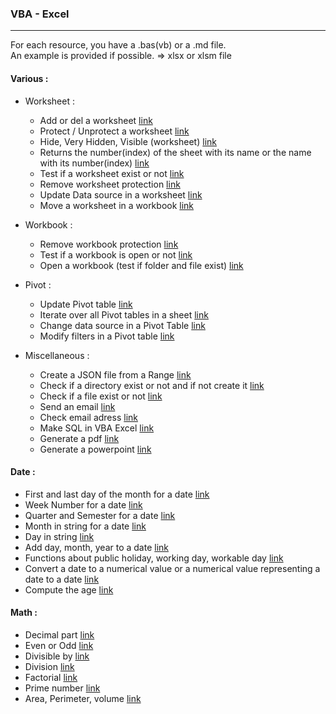 
### VBA - Excel
---

For each resource, you have a .bas(vb) or a .md file.  
An example is provided if possible. => xlsx or xlsm file  

#### Various :

- Worksheet :

  - Add or del a worksheet [link](https://github.com/NicoDupont/Resources/blob/master/VBA-Excel/Various/add_or_del_worksheet.bas)
  - Protect / Unprotect a worksheet [link](https://github.com/NicoDupont/Resources/blob/master/VBA-Excel/Various/protect_worksheet.bas)
  - Hide, Very Hidden, Visible (worksheet) [link](https://github.com/NicoDupont/Resources/blob/master/VBA-Excel/Various/hide_visible_worksheet.bas)
  - Returns the number(index) of the sheet with its name or the name with its number(index) [link](https://github.com/NicoDupont/Resources/blob/master/VBA-Excel/Various/sheet_index_name.bas)
  - Test if a worksheet exist or not [link](https://github.com/NicoDupont/Resources/blob/master/VBA-Excel/Various/worksheet_exist.bas)
  - Remove worksheet protection [link](https://github.com/NicoDupont/Resources/blob/master/VBA-Excel/Various/remove_sheet_protection.bas)
  - Update Data source in a worksheet [link](https://github.com/NicoDupont/Resources/blob/master/VBA-Excel/Various/update_data.bas)
  - Move a worksheet in a workbook [link](https://github.com/NicoDupont/Resources/blob/master/VBA-Excel/Various/move_worksheet.bas)

- Workbook :

  - Remove workbook protection [link](https://github.com/NicoDupont/Resources/blob/master/VBA-Excel/Various/remove_workbook_protection.bas)
  - Test if a workbook is open or not [link](https://github.com/NicoDupont/Resources/blob/master/VBA-Excel/Various/workbook_is_open.bas)
  - Open a workbook (test if folder and file exist) [link](https://github.com/NicoDupont/Resources/blob/master/VBA-Excel/Various/open_workbook.bas)

- Pivot :

  - Update Pivot table [link](https://github.com/NicoDupont/Resources/blob/master/VBA-Excel/Various/update_pivot.bas)
  - Iterate over all Pivot tables in a sheet [link](https://github.com/NicoDupont/Resources/blob/master/VBA-Excel/Various/iterate_over_pivot.bas)
  - Change data source in a Pivot Table [link](https://github.com/NicoDupont/Resources/blob/master/VBA-Excel/Various/change_data_source.bas)
  - Modify filters in a Pivot table [link](https://github.com/NicoDupont/Resources/blob/master/VBA-Excel/Various/modify_filter_pivot.bas)

- Miscellaneous :
  - Create a JSON file from a Range [link](https://github.com/NicoDupont/Resources/blob/master/VBA-Excel/Various/create_a_json_file.bas)
  - Check if a directory exist or not and if not create it [link](https://github.com/NicoDupont/Resources/blob/master/VBA-Excel/Various/check_directory.bas)
  - Check if a file exist or not [link](https://github.com/NicoDupont/Resources/blob/master/VBA-Excel/Various/check_file.bas)
  - Send an email [link](https://github.com/NicoDupont/Resources/blob/master/VBA-Excel/Various/send_email.bas)
  - Check email adress [link](https://github.com/NicoDupont/Resources/blob/master/VBA-Excel/Various/check_email.bas)
  - Make SQL in VBA Excel [link](https://github.com/NicoDupont/Resources/blob/master/VBA-Excel/Various/sql_example.bas)
  - Generate a pdf [link](https://github.com/NicoDupont/Resources/blob/master/VBA-Excel/Various/make_pdf.bas)
  - Generate a powerpoint [link](https://github.com/NicoDupont/Resources/blob/master/VBA-Excel/Various/make_powerpoint.bas)

#### Date :

- First and last day of the month for a date [link](https://github.com/NicoDupont/Resources/blob/master/VBA-Excel/Date/first_and_last_day_of_the_month.bas)
- Week Number for a date [link](https://github.com/NicoDupont/Resources/blob/master/VBA-Excel/Date/week_number.bas)
- Quarter and Semester for a date [link](https://github.com/NicoDupont/Resources/blob/master/VBA-Excel/Date/quarter_and_semester.bas)
- Month in string for a date [link](https://github.com/NicoDupont/Resources/blob/master/VBA-Excel/Date/month.bas)
- Day in string [link](https://github.com/NicoDupont/Resources/blob/master/VBA-Excel/Date/day.bas)
- Add day, month, year to a date [link](https://github.com/NicoDupont/Resources/blob/master/VBA-Excel/Date/add_day_month_year.bas)
- Functions about public holiday, working day, workable day [link](https://github.com/NicoDupont/Resources/blob/master/VBA-Excel/Date/public_holiday_working_workable_day.bas)
- Convert a date to a numerical value or a numerical value representing a date to a date [link](https://github.com/NicoDupont/Resources/blob/master/VBA-Excel/Date/num_to_date_or_date_to_num.bas)
- Compute the age [link](https://github.com/NicoDupont/Resources/blob/master/VBA-Excel/Date/compute_age.bas)

#### Math :

- Decimal part [link](https://github.com/NicoDupont/Resources/blob/master/VBA-Excel/Math/decimal_part.bas)
- Even or Odd [link](https://github.com/NicoDupont/Resources/blob/master/VBA-Excel/Math/is_even_or_odd.bas)
- Divisible by [link](https://github.com/NicoDupont/Resources/blob/master/VBA-Excel/Math/is_divisible.bas)
- Division [link](https://github.com/NicoDupont/Resources/blob/master/VBA-Excel/Math/division.bas)
- Factorial [link](https://github.com/NicoDupont/Resources/blob/master/VBA-Excel/Math/factorial.bas)
- Prime number [link](https://github.com/NicoDupont/Resources/blob/master/VBA-Excel/Math/is_prime.bas)
- Area, Perimeter, volume [link](https://github.com/NicoDupont/Resources/blob/master/VBA-Excel/Math/geometry.bas)
